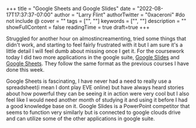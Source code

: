 +++
title = "Google Sheets and Google Slides"
date = "2022-08-17T17:37:37-07:00"
author = "Larry Flint"
authorTwitter = "0xaceroni" #do not include @
cover = ""
tags = ["", ""]
keywords = ["", ""]
description = ""
showFullContent = false
readingTime = true
draft=true
+++

Struggled for another hour on almostincreamenting, tried some things that didn't work, and starting to feel fairly frustrated with it but I am sure it's a little detail I will feel dumb about missing once I get it. For the coursework today I did two more applications in the google suite, [Google Slides](https://www.cloudskillsboost.google/course_templates/197) and [Google Sheets](https://www.cloudskillsboost.google/course_templates/196). They follow the same format as the previous courses I have done this week.

Google Sheets is fascinating, I have never had a need to really use a spreadsheet(i mean I dont play EVE online) but have always heard stories about how powerful they can be seeing it in action were very cool but I also feel like I would need another month of studying it and using it before I had a good knowledge base on it. Google Slides is a PowerPoint competitor that seems to function very similarly but is connected to google clouds drive and can utilize some of the other applications in google suite.
